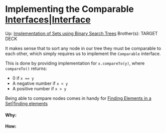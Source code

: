 # Implementing the Comparable [Interfaces|Interface](interfaces|interface)

Up: [Implementation of Sets using Binary Search Trees](implementation_of_sets_using_binary_search_trees)
Brother(s):
TARGET DECK

It makes sense that to sort any node in our tree they must be comparable to each other, which simply requires us to implement the `Comparable` interface.

This is done by providing implementation for `x.compareTo(y)`, where `compareTo()` returns:

 - 0 if `x == y`
 - A negative number if `x < y`
 - A positive number if `x > y`

Being able to compare nodes comes in handy for [Finding Elements in a Set|finding elements](finding_elements_in_a_set|finding_elements)




































#### Why:
#### How:









